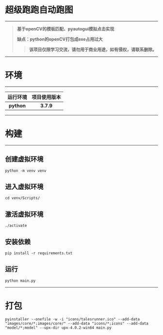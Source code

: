 
# 超级跑跑自动跑图

---

> **基于openCV的模板匹配、pyautogui模拟点击实现**
> 
> **缺点：python的openCV打包成exe占用过大**
>> **该项目仅限学习交流，请勿用于商业用途，如有侵权，请联系删除。**

---

# 环境

---

|**运行环境**|**项目使用版本**|
|:----:|:--------:|
|**python**|**3.7.9**|

---

# 构建

---

## 创建虚拟环境
```shell
python -m venv venv
```

## 进入虚拟环境
```shell
cd venv/Scripts/
```

## 激活虚拟环境
```
./activate
```

## 安装依赖
```shell
pip install -r requirements.txt
```

## 运行
```shell
python main.py
```

---

# 打包

```shell
pyinstaller --onefile -w -i "icons/talesrunner.ico" --add-data "images/core/*;images/core/" --add-data "icons/*;icons" --add-data "model/*;model" --upx-dir upx-4.0.2-win64 main.py
```
